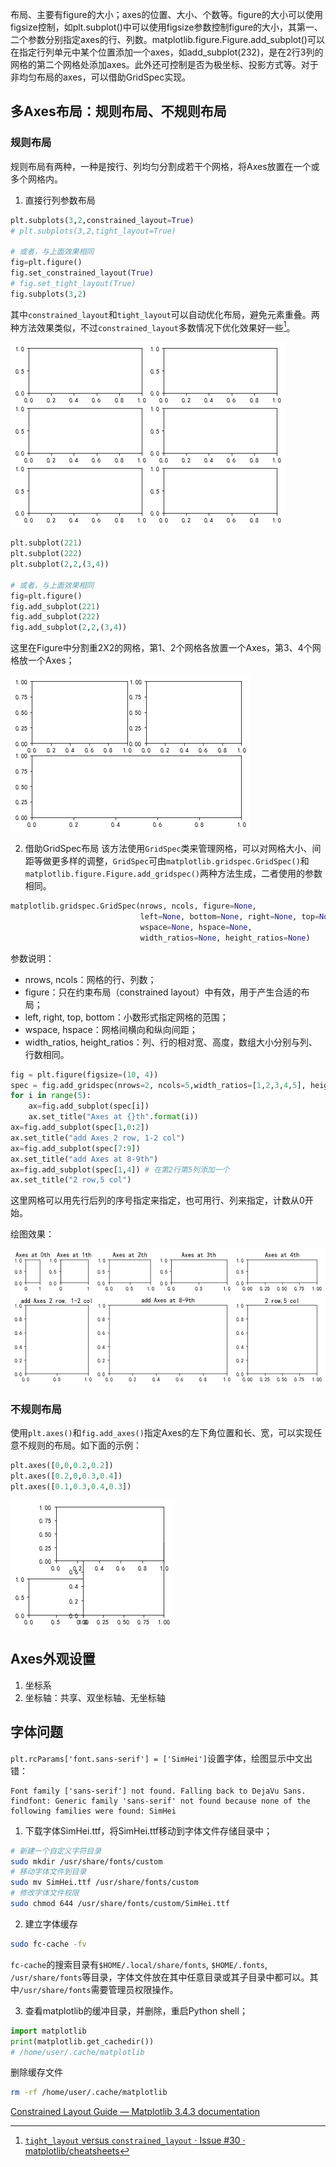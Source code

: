 布局、主要有figure的大小；axes的位置、大小、个数等。figure的大小可以使用figsize控制，如plt.subplot()中可以使用figsize参数控制figure的大小，其第一、二个参数分别指定axes的行、列数。matplotlib.figure.Figure.add_subplot()可以在指定行列单元中某个位置添加一个axes，如add_subplot(232)，是在2行3列的网格的第二个网格处添加axes。此外还可控制是否为极坐标、投影方式等。对于非均匀布局的axes，可以借助GridSpec实现。
## 多Axes布局：规则布局、不规则布局
### 规则布局
规则布局有两种，一种是按行、列均匀分割成若干个网格，将Axes放置在一个或多个网格内。
1. 直接行列参数布局
```python
plt.subplots(3,2,constrained_layout=True)
# plt.subplots(3,2,tight_layout=True)

# 或者，与上面效果相同
fig=plt.figure()
fig.set_constrained_layout(True)
# fig.set_tight_layout(True)
fig.subplots(3,2)
```
其中`constrained_layout`和`tight_layout`可以自动优化布局，避免元素重叠。两种方法效果类似，不过`constrained_layout`多数情况下优化效果好一些[^1]。

![](./pic/layout1.png)

```python
plt.subplot(221)
plt.subplot(222)
plt.subplot(2,2,(3,4))

# 或者，与上面效果相同
fig=plt.figure()
fig.add_subplot(221)
fig.add_subplot(222)
fig.add_subplot(2,2,(3,4))
```
这里在Figure中分割重2X2的网格，第1、2个网格各放置一个Axes，第3、4个网格放一个Axes；

![](./pic/layout2.png)

2. 借助GridSpec布局
该方法使用`GridSpec`类来管理网格，可以对网格大小、间距等做更多样的调整，`GridSpec`可由`matplotlib.gridspec.GridSpec()`和`matplotlib.figure.Figure.add_gridspec()`两种方法生成，二者使用的参数相同。

```python
matplotlib.gridspec.GridSpec(nrows, ncols, figure=None, 
	                         left=None, bottom=None, right=None, top=None, 
	                         wspace=None, hspace=None, 
	                         width_ratios=None, height_ratios=None)
```
参数说明：  
 - nrows, ncols：网格的行、列数；  
 - figure：只在约束布局（constrained layout）中有效，用于产生合适的布局；  
 - left, right, top, bottom：小数形式指定网格的范围；  
 - wspace, hspace：网格间横向和纵向间距；  
 - width_ratios, height_ratios：列、行的相对宽、高度，数组大小分别与列、行数相同。  

```python
fig = plt.figure(figsize=(10, 4))
spec = fig.add_gridspec(nrows=2, ncols=5,width_ratios=[1,2,3,4,5], height_ratios=[1,3],hspace=0.5,wspace=0.5)
for i in range(5):
    ax=fig.add_subplot(spec[i])
    ax.set_title("Axes at {}th".format(i))
ax=fig.add_subplot(spec[1,0:2])
ax.set_title("add Axes 2 row, 1-2 col")
ax=fig.add_subplot(spec[7:9])
ax.set_title("add Axes at 8-9th")
ax=fig.add_subplot(spec[1,4]) # 在第2行第5列添加一个
ax.set_title("2 row,5 col")
```

这里网格可以用先行后列的序号指定来指定，也可用行、列来指定，计数从0开始。

绘图效果：

![](./pic/layout3.png)


### 不规则布局
使用`plt.axes()`和`fig.add_axes()`指定Axes的左下角位置和长、宽，可以实现任意不规则的布局。如下面的示例：

```python
plt.axes([0,0,0.2,0.2])
plt.axes([0.2,0,0.3,0.4])
plt.axes([0.1,0.3,0.4,0.3])
```

![](./pic/layout4.png)

## Axes外观设置
1. 坐标系
2. 坐标轴：共享、双坐标轴、无坐标轴


## 字体问题
`plt.rcParams['font.sans-serif'] = ['SimHei']`设置字体，绘图显示中文出错：
```
Font family ['sans-serif'] not found. Falling back to DejaVu Sans.
findfont: Generic family 'sans-serif' not found because none of the following families were found: SimHei
```


1. 下载字体SimHei.ttf，将SimHei.ttf移动到字体文件存储目录中；
```bash
# 新建一个自定义字符目录
sudo mkdir /usr/share/fonts/custom
# 移动字体文件到目录
sudo mv SimHei.ttf /usr/share/fonts/custom
# 修改字体文件权限
sudo chmod 644 /usr/share/fonts/custom/SimHei.ttf
```
2. 建立字体缓存
```bash
sudo fc-cache -fv
```

`fc-cache`的搜索目录有`$HOME/.local/share/fonts`, `$HOME/.fonts`, `/usr/share/fonts`等目录，字体文件放在其中任意目录或其子目录中都可以。其中`/usr/share/fonts`需要管理员权限操作。

3. 查看matplotlib的缓冲目录，并删除，重启Python shell；
```python
import matplotlib
print(matplotlib.get_cachedir())
# /home/user/.cache/matplotlib
```
删除缓存文件
```bash
rm -rf /home/user/.cache/matplotlib
```

[Constrained Layout Guide — Matplotlib 3.4.3 documentation](https://matplotlib.org/stable/tutorials/intermediate/constrainedlayout_guide.html?highlight=constrain)

[^1]: [`tight_layout` versus `constrained_layout` · Issue #30 · matplotlib/cheatsheets](https://github.com/matplotlib/cheatsheets/issues/30)